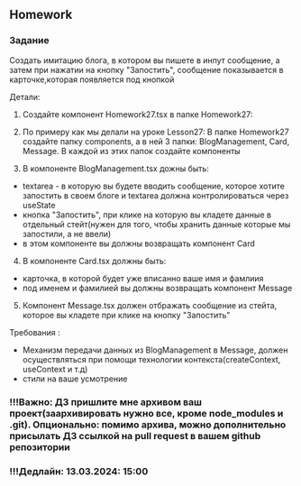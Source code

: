 ## Homework

### Задание

Создать имитацию блога, в котором вы пишете в инпут сообщение, а затем при нажатии на кнопку "Запостить", сообщение показывается в карточке,которая появляется под кнопкой

Детали:

1. Создайте компонент Homework27.tsx в папке Homework27:

2. По примеру как мы делали на уроке Lesson27: В папке Homework27 создайте папку components, а в ней 3 папки: BlogManagement, Card, Message. В каждой из этих папок создайте компоненты

3. В компоненте BlogManagement.tsx дожны быть:

- textarea - в которую вы будете вводить сообщение, которое хотите запостить в своем блоге и textarea должна контролироваться через useState
- кнопка "Запостить", при клике на которую вы кладете данные в отдельный стейт(нужен для того, чтобы хранить данные которые мы запостили, а не ввели)
- в этом компоненте вы должны возвращать компонент Card

4. В компоненте Card.tsx должны быть:

- карточка, в которой будет уже вписанно ваше имя и фамлиия
- под именем и фамилией вы должны возвращать компонент Message

5. Компонент Message.tsx должен отбражать сообщение из стейта, которое вы кладете при клике на кнопку "Запостить"

Требования :

- Механизм передачи данных из BlogManagement в Message, должен осуществляться при помощи технологии контекста(createContext, useContext и т.д)
- стили на ваше усмотрение

### !!!Важно: ДЗ пришлите мне архивом ваш проект(заархивировать нужно все, кроме node_modules и .git). Опционально: помимо архива, можно дополнительно присылать ДЗ ссылкой на pull request в вашем github репозитории

### !!!Дедлайн: 13.03.2024: 15:00
